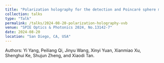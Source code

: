 ```yaml
---
title: "Polarization holography for the detection and Poincaré sphere mapping of vector vortex beams"
collection: talks
type: "Talk"
permalink: /talks/2024-08-20-polarization-holography-vvb
venue: "SPIE Optics & Photonics 2024, No.13142-7"
date: 2024-08-20
location: "San Diego, CA, USA"
---
```


 Authors: Yi Yang, Peiliang Qi, Jinyu Wang, Xinyi Yuan, Xianmiao Xu, Shenghui Ke, Shujun Zheng, and Xiaodi Tan.
